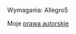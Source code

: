 Wymagania: Allegro5



Moje [prawa autorskie](https://github.com/user-attachments/assets/858cb878-e621-498b-9fcb-fd9d2d94fe11) 





